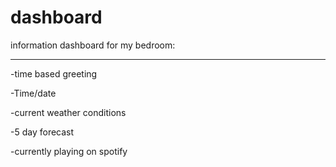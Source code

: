 # dashboard
information dashboard for my bedroom:
_____________________________________
 
-time based greeting
 
-Time/date
 
-current weather conditions
 
-5 day forecast
 
-currently playing on spotify
